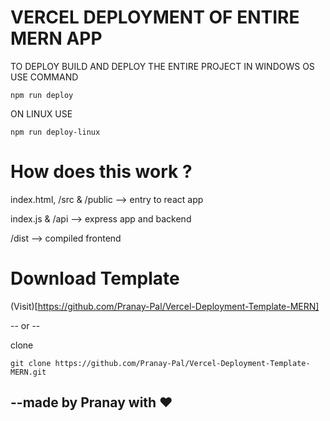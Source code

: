 # VERCEL DEPLOYMENT OF ENTIRE MERN APP

TO DEPLOY BUILD AND DEPLOY THE ENTIRE PROJECT IN WINDOWS OS USE COMMAND
```
npm run deploy
```
ON LINUX USE
```
npm run deploy-linux
```
# How does this work ?

index.html, /src & /public --> entry to react app

index.js & /api --> express app and backend

/dist --> compiled frontend

# Download Template

(Visit)[https://github.com/Pranay-Pal/Vercel-Deployment-Template-MERN]

-- or --

clone 
``` 
git clone https://github.com/Pranay-Pal/Vercel-Deployment-Template-MERN.git 
```  

## --made by Pranay with ❤️